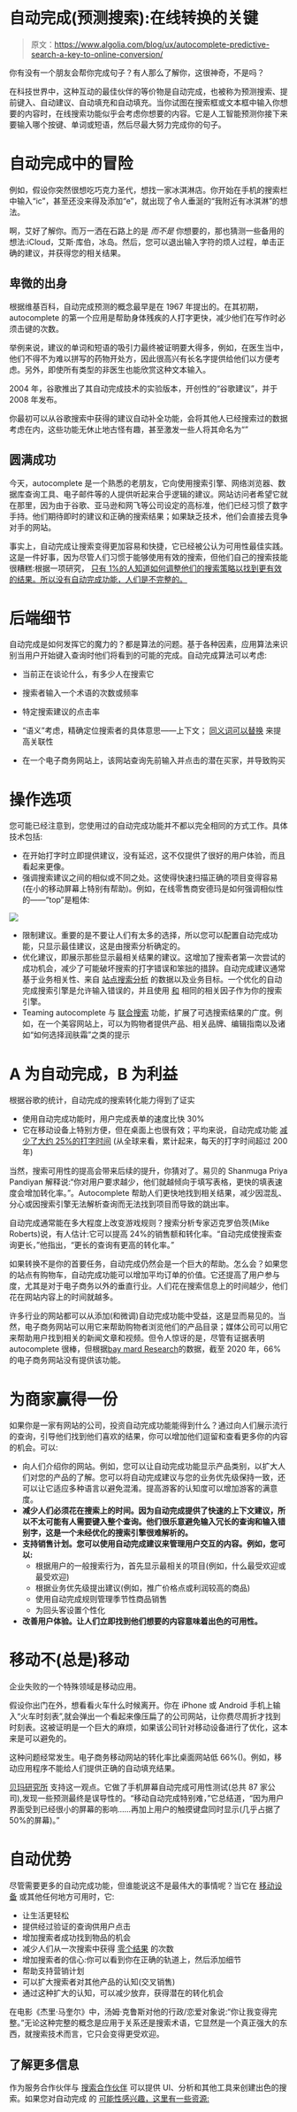 # 自动完成(预测搜索):在线转换的关键

> 原文：<https://www.algolia.com/blog/ux/autocomplete-predictive-search-a-key-to-online-conversion/>

你有没有一个朋友会帮你完成句子？有人那么了解你，这很神奇，不是吗？

在科技世界中，这种互动的最佳伙伴的等价物是自动完成，也被称为预测搜索、提前键入、自动建议、自动填充和自动填充。当你试图在搜索框或文本框中输入你想要的内容时，在线搜索功能似乎会考虑你想要的内容。它是人工智能预测你接下来要输入哪个按键、单词或短语，然后尽最大努力完成你的句子。

# [](#adventures-in-autocomplete)自动完成中的冒险

例如，假设你突然很想吃巧克力圣代，想找一家冰淇淋店。你开始在手机的搜索栏中输入“ic”，甚至还没来得及添加“e”，就出现了令人垂涎的“我附近有冰淇淋”的想法。

啊，艾好了解你。而万一洒在石路上的是 *而不是* 你想要的，那也猜测一些备用的想法:iCloud，艾斯·库伯，冰岛。然后，您可以退出输入字符的烦人过程，单击正确的建议，并获得您的相关结果。

## [](#humble-beginnings)卑微的出身

根据维基百科，自动完成预测的概念最早是在 1967 年提出的。在其初期，autocomplete 的第一个应用是帮助身体残疾的人打字更快，减少他们在写作时必须击键的次数。

举例来说，建议的单词和短语的吸引力最终被证明要大得多，例如，在医生当中，他们不得不为难以拼写的药物开处方，因此很高兴有长名字提供给他们以方便考虑。另外，即使所有类型的非医生也能欣赏这种文本输入。

2004 年，谷歌推出了其自动完成技术的实验版本，开创性的“谷歌建议”，并于 2008 年发布。

你最初可以从谷歌搜索中获得的建议自动补全功能，会将其他人已经搜索过的数据考虑在内，这些功能无休止地古怪有趣，甚至激发一些人将其命名为“[](https://www.fastcompany.com/1682541/the-accidental-poetry-of-googles-predictive-search#1)”

## [](#a-complete-success)圆满成功

今天，autocomplete 是一个熟悉的老朋友，它向使用搜索引擎、网络浏览器、数据库查询工具、电子邮件等的人提供听起来合乎逻辑的建议。网站访问者希望它就在那里，因为由于谷歌、亚马逊和网飞等公司设定的高标准，他们已经习惯了数字手持。他们期待即时的建议和正确的搜索结果；如果缺乏技术，他们会直接去竞争对手的网站。

事实上，自动完成让搜索变得更加容易和快捷，它已经被公认为可用性最佳实践。这是一件好事，因为尽管人们习惯于能够使用有效的搜索，但他们自己的搜索技能很糟糕:根据一项研究， [只有 1%的人知道如何调整他们的搜索策略以找到更有效的结果。所以没有自动完成功能，人们是不完整的。](https://www.nngroup.com/articles/incompetent-search-skills/)

# [](#back-end-details)后端细节

自动完成是如何发挥它的魔力的？都是算法的问题。基于各种因素，应用算法来识别当用户开始键入查询时他们将看到的可能的完成。自动完成算法可以考虑:

*   当前正在谈论什么，有多少人在搜索它

*   搜索者输入一个术语的次数或频率
*   特定搜索建议的点击率
*   “语义”考虑，精确定位搜索者的具体意思——上下文； [同义词可以替换](https://dl.acm.org/doi/10.1145/2914586.2914635) 来提高关联性
*   在一个电子商务网站上，该网站查询先前输入并点击的潜在买家，并导致购买

# [](#operational-options)操作选项

您可能已经注意到，您使用过的自动完成功能并不都以完全相同的方式工作。具体技术包括:

*   在开始打字时立即提供建议，没有延迟，这不仅提供了很好的用户体验，而且看起来更像[](https://www.algolia.com/blog/product/conversational-search/)。
*   强调搜索建议之间的相似或不同之处。这使得快速扫描正确的项目变得容易(在小的移动屏幕上特别有帮助)。例如，在线零售商安德玛是如何强调相似性的——“top”是粗体:

![](img/b41e37d44e440277d23c964fbb3f548d.png)

*   限制建议。重要的是不要让人们有太多的选择，所以您可以配置自动完成功能，只显示最佳建议，这是由搜索分析确定的。
*   优化建议，即展示那些显示最相关结果的建议。这增加了搜索者第一次尝试的成功机会，减少了可能破坏搜索的打字错误和笨拙的措辞。自动完成建议通常基于业务相关性、来自 [站点搜索分析](https://www.algolia.com/blog/product/internal-site-search-analysis/) 的数据以及业务目标。一个优化的自动完成搜索引擎是允许输入错误的，并且使用 [和](https://www.algolia.com/blog/product/what-is-search-relevance/) 相同的相关因子作为你的搜索引擎。
*   Teaming autocomplete 与 [联合搜索](https://www.algolia.com/blog/ux/what-is-federated-search/) 功能，扩展了可选搜索结果的广度。例如，在一个美容网站上，可以为购物者提供产品、相关品牌、编辑指南以及诸如“如何选择润肤霜”之类的提示

# [](#a-is-for-autocomplete-b-is-for-benefits)A 为自动完成，B 为利益

根据谷歌的统计，自动完成的搜索转化能力得到了证实

*   使用自动完成功能时，用户完成表单的速度比[](https://developers.google.com/web/updates/2015/06/checkout-faster-with-autofill?hl=en)快 30%
*   它在移动设备上特别方便，但在桌面上也很有效；平均来说，自动完成功能 [减少了大约 25%的打字时间](https://blog.google/products/search/how-google-autocomplete-works-search/) (从全球来看，累计起来，每天的打字时间超过 200 年)

当然，搜索可用性的提高会带来后续的提升，你猜对了。易贝的 Shanmuga Priya Pandiyan 解释说:“你对用户要求越少，他们就越倾向于填写表格，更快的填表速度会增加转化率。”。Autocomplete 帮助人们更快地找到相关结果，减少因混乱、分心或因搜索引擎无法解析查询而无法找到项目而导致的跳出率。

自动完成通常能在多大程度上改变游戏规则？搜索分析专家迈克罗伯茨(Mike Roberts)说，有人估计:它可以提高 24%的销售额和转化率。“自动完成使搜索查询更长，”他指出，“更长的查询有更高的转化率。”

如果转换不是你的首要任务，自动完成仍然会是一个巨大的帮助。怎么会？如果您的站点有购物车，自动完成功能可以增加平均订单的价值。它还提高了用户参与度，尤其是对于电子商务以外的垂直行业。人们花在搜索信息上的时间越少，他们花在网站内容上的时间就越多。

许多行业的网站都可以从添加(和微调)自动完成功能中受益，这是显而易见的。当然，电子商务网站可以用它来帮助购物者浏览他们的产品目录；媒体公司可以用它来帮助用户找到相关的新闻文章和视频。但令人惊讶的是，尽管有证据表明 autocomplete 很棒，但根据[bay mard Research](https://baymard.com/ecommerce-search)的数据，截至 2020 年，66%的电子商务网站没有提供该功能。

# [](#a-win-for-businesses)为商家赢得一份

如果你是一家有网站的公司，投资自动完成功能能得到什么？通过向人们展示流行的查询，引导他们找到他们喜欢的结果，你可以增加他们逗留和查看更多你的内容的机会。可以:

*   向人们介绍你的网站。例如，您可以让自动完成功能显示产品类别，以扩大人们对您的产品的了解。您可以将自动完成建议与您的业务优先级保持一致，还可以让它适应多种语言以避免混淆。提高游客的认知度可以增加游客的满意度。
*   **减少人们必须花在搜索上的时间。因为自动完成提供了快速的上下文建议，所以不太可能有人需要键入整个查询。他们很乐意避免输入冗长的查询和输入错别字，这是一个未经优化的搜索引擎很难解析的。**
*   **支持销售计划。您可以使用自动完成建议来管理用户交互的内容。例如，您可以:** 
    *   根据用户的一般搜索行为，首先显示最相关的项目(例如，什么最受欢迎或最受欢迎)
    *   根据业务优先级提出建议(例如，推广价格点或利润较高的商品)
    *   使用自动完成规则管理季节性商品销售
    *   为回头客设置个性化
*   **改善用户体验。让人们立即找到他们想要的内容意味着出色的可用性。**

# [](#mobile-isn%e2%80%99t-always-moving)移动不(总是)移动

企业失败的一个特殊领域是移动应用。

假设你出门在外，想看看火车什么时候离开。你在 iPhone 或 Android 手机上输入“火车时刻表”,就会弹出一个看起来像压扁了的公司网站，让你费尽周折才找到时刻表。这被证明是一个巨大的麻烦，如果该公司针对移动设备进行了优化，这本来是可以避免的。

这种问题经常发生。电子商务移动网站的转化率比桌面网站低 66%([](https://www.smartinsights.com/ecommerce/ecommerce-analytics/ecommerce-conversion-rates/))。例如，移动应用程序不能给人们提供正确的自动填充结果。

[贝玛研究所](https://baymard.com/mcommerce-usability/benchmark/mobile-page-types/search-autocomplete) 支持这一观点。它做了手机屏幕自动完成可用性测试(总共 87 家公司),发现一些预测最终是误导性的。“移动自动完成特别难，”它总结道，“因为用户界面受到已经很小的屏幕的影响……再加上用户的触摸键盘同时显示(几乎占据了 50%的屏幕)。”

# [](#automatic-advantages)自动优势

尽管需要更多的自动完成功能，但谁能说这不是最伟大的事情呢？当它在 [移动设备](https://www.algolia.com/blog/ecommerce/search-autocomplete-on-mobile/) 或其他任何地方可用时，它:

*   让生活更轻松
*   提供经过验证的查询供用户点击
*   增加搜索者成功找到物品的机会
*   减少人们从一次搜索中获得 [零个结果](https://www.algolia.com/blog/product/avoid-no-results-pages/) 的次数
*   增加搜索者的信心:你可以看到你在正确的轨道上，然后添加细节
*   帮助支持营销计划
*   可以扩大搜索者对其他产品的认知(交叉销售)
*   通过这种扩大的认知，可以减少放弃，获得潜在的转化机会

在电影《杰里·马奎尔》中，汤姆·克鲁斯对他的行政/恋爱对象说:“你让我变得完整。”无论这种完整的概念是应用于关系还是搜索术语，它显然是一个真正强大的东西，就搜索技术而言，它只会变得更受欢迎。

## [](#for-more-information)了解更多信息

作为服务合作伙伴与 [搜索合作伙伴](https://www.algolia.com/products/search-and-discovery/hosted-search-api/) 可以提供 UI、分析和其他工具来创建出色的搜索。如果您对自动完成 的 [可能性感兴趣，这里有一些资源:](https://www.algolia.com/products/search-and-discovery/search-autocomplete/)